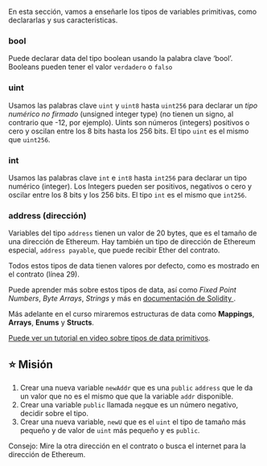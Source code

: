 En esta sección, vamos a enseñarle  los tipos de variables primitivas, como declararlas y sus características. 

### bool
Puede declarar data del tipo boolean usando la palabra clave ‘bool’. Booleans pueden tener el valor `verdadero` o `falso`

### uint
Usamos las palabras clave `uint` y `uint8` hasta `uint256` para declarar un *tipo numérico no firmado* (unsigned integer type) (no tienen un signo, al contrario que -12, por ejemplo). Uints son números (integers) positivos o cero y oscilan entre los 8 bits hasta los 256 bits. El tipo `uint` es el mismo que `uint256`.

### int
Usamos las palabras clave  `int` e `int8` hasta `int256` para declarar un tipo numérico (integer).  Los  Integers pueden ser positivos, negativos o cero y oscilar entre los 8 bits y los 256 bits. El tipo `int` es el mismo que `int256`.

### address (dirección)
Variables del tipo `address` tienen un valor de 20 bytes, que es el tamaño de una dirección de Ethereum. Hay también un tipo de dirección de Ethereum especial, `address payable`, que puede recibir Ether del contrato.

Todos estos tipos de data tienen valores por defecto, como es mostrado en el contrato (línea 29).

Puede aprender más sobre estos tipos de data, así como *Fixed Point Numbers*, *Byte Arrays*, *Strings* y más en <a href="https://docs.soliditylang.org/en/latest/types.html" target="_blank">documentación de Solidity </a>.

Más adelante en el curso miraremos estructuras de data como  **Mappings**, **Arrays**, **Enums** y **Structs**.

<a href="https://www.youtube.com/watch?v=8Tj-Th_S7NU" target="_blank">Puede ver un tutorial en video sobre tipos de data primitivos</a>.

## ⭐️ Misión
1. Crear una nueva variable `newAddr` que es una `public` `address` que le da un valor que no es el mismo que que la variable `addr` disponible.
2. Crear una variable `public` llamada `neg`que es un número negativo, decidir sobre el tipo.
3. Crear una nueva variable, `newU` que es el `uint` el tipo de tamaño más pequeño y de valor de `uint` más pequeño y es `public`.

Consejo: Mire la otra dirección en el contrato o busca el internet para la dirección de Ethereum.
